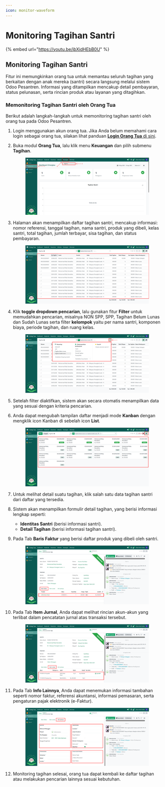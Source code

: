 ```yaml
---
icon: monitor-waveform
---
```


# Monitoring Tagihan Santri

{% embed url="https://youtu.be/jbXidHEbB0U" %}

## Monitoring Tagihan Santri

Fitur ini memungkinkan orang tua untuk memantau seluruh tagihan yang berkaitan dengan anak mereka (santri) secara langsung melalui sistem Odoo Pesantren. Informasi yang ditampilkan mencakup detail pembayaran, status pelunasan, serta rincian produk atau layanan yang ditagihkan.

### Memonitoring Tagihan Santri oleh Orang Tua

Berikut adalah langkah-langkah untuk memonitoring tagihan santri oleh orang tua pada Odoo Pesantren.

1. Login menggunakan akun orang tua. Jika Anda belum memahami cara login sebagai orang tua, silakan lihat panduan [**Login Orang Tua** di sini](../../setup-and-konfigurasi/panduan-login/login-orang-tua.md).
2.  Buka modul **Orang Tua**, lalu klik menu **Keuangan** dan pilih submenu **Tagihan**.

    <figure><img src="../../.gitbook/assets/images-811 (2).png" alt=""><figcaption></figcaption></figure>


3.  Halaman akan menampilkan daftar tagihan santri, mencakup informasi: nomor referensi, tanggal tagihan, nama santri, produk yang dibeli, kelas santri, total tagihan, jumlah terbayar, sisa tagihan, dan status pembayaran.

    <figure><img src="../../.gitbook/assets/images-812 (1).png" alt=""><figcaption></figcaption></figure>


4.  Klik **toggle dropdown pencarian**, lalu gunakan fitur **Filter** untuk memudahkan pencarian, misalnya NON SPP, SPP, Tagihan Belum Lunas dan Sudah Lunas serta filter **kelompok** yaitu per nama santri, komponen biaya, periode tagihan, dan ruang kelas.

    <figure><img src="../../.gitbook/assets/images-813 (1).png" alt=""><figcaption></figcaption></figure>


5. Setelah filter diaktifkan, sistem akan secara otomatis menampilkan data yang sesuai dengan kriteria pencarian.
6.  Anda dapat mengubah tampilan daftar menjadi mode **Kanban** dengan mengklik icon Kanban di sebelah icon **List**.&#x20;

    <figure><img src="../../.gitbook/assets/images-814 (1).png" alt=""><figcaption></figcaption></figure>


7. Untuk melihat detail suatu tagihan, klik salah satu data tagihan santri dari daftar yang tersedia.
8. Sistem akan menampilkan formulir detail tagihan, yang berisi informasi lengkap seperti:&#x20;
   * **Identitas Santri** (berisi informasi santri).&#x20;
   * **Detail Tagihan** (berisi informasi tagihan santri).
9.  Pada Tab **Baris Faktur** yang berisi daftar produk yang dibeli oleh santri.

    <figure><img src="../../.gitbook/assets/images-815 (1).png" alt=""><figcaption></figcaption></figure>


10. Pada Tab **Item Jurnal**, Anda dapat melihat rincian akun-akun yang terlibat dalam pencatatan jurnal atas transaksi tersebut.

    <figure><img src="../../.gitbook/assets/images-816 (1).png" alt=""><figcaption></figcaption></figure>


11. Pada Tab **Info Lainnya**, Anda dapat menemukan informasi tambahan seperti nomor faktur, referensi akuntansi, informasi pemasaran, serta pengaturan pajak elektronik (e-Faktur).

    <figure><img src="../../.gitbook/assets/images-817 (1).png" alt=""><figcaption></figcaption></figure>


12. Monitoring tagihan selesai, orang tua dapat kembali ke daftar tagihan atau melakukan pencarian lainnya sesuai kebutuhan.
